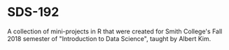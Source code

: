 # SDS-192
A collection of mini-projects in R that were created for Smith College's Fall 2018 semester of "Introduction to Data Science", taught by Albert Kim.
